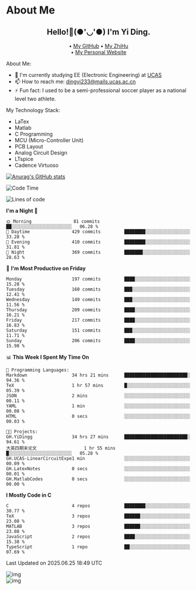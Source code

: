# About Me

<h2 style="text-align:center;"> Hello!👋(●'◡'●) I'm Yi Ding.</h2>

<div style="text-align:center;">
  • <a href="https://github.com/YiDingg">My GitHub</a>
  • <a href="https://www.zhihu.com/people/YiDingg">My ZhiHu</a><br>
  • <a href="https://yidingg.github.io/YiDingg">My Personal Website</a><br>
</div>

About Me:
- 🔭 I'm currently studying EE (Electronic Engineering) at [UCAS](https://www.ucas.ac.cn/)
- 📫 How to reach me: dingyi233@mails.ucas.ac.cn
- ⚡ Fun fact: I used to be a semi-professional soccer player as a national level two athlete.

My Technology Stack:
- LaTex
- Matlab
- C Programming
- MCU (Micro-Controller Unit)
- PCB Layout
- Analog Circuit Design
- LTspice 
- Cadence Virtuoso


[![Anurag's GitHub stats](https://github-readme-stats.vercel.app/api?username=YiDingg)](https://github.com/anuraghazra/github-readme-stats)

<!--START_SECTION:waka-->
![Code Time](http://img.shields.io/badge/Code%20Time-1%2C343%20hrs%2031%20mins-blue)

![Lines of code](https://img.shields.io/badge/From%20Hello%20World%20I%27ve%20Written-815.2%20thousand%20lines%20of%20code-blue)

**I'm a Night 🦉** 

```text
🌞 Morning                81 commits          ██░░░░░░░░░░░░░░░░░░░░░░░   06.28 % 
🌆 Daytime                429 commits         ████████░░░░░░░░░░░░░░░░░   33.28 % 
🌃 Evening                410 commits         ████████░░░░░░░░░░░░░░░░░   31.81 % 
🌙 Night                  369 commits         ███████░░░░░░░░░░░░░░░░░░   28.63 % 
```
📅 **I'm Most Productive on Friday** 

```text
Monday                   197 commits         ████░░░░░░░░░░░░░░░░░░░░░   15.28 % 
Tuesday                  160 commits         ███░░░░░░░░░░░░░░░░░░░░░░   12.41 % 
Wednesday                149 commits         ███░░░░░░░░░░░░░░░░░░░░░░   11.56 % 
Thursday                 209 commits         ████░░░░░░░░░░░░░░░░░░░░░   16.21 % 
Friday                   217 commits         ████░░░░░░░░░░░░░░░░░░░░░   16.83 % 
Saturday                 151 commits         ███░░░░░░░░░░░░░░░░░░░░░░   11.71 % 
Sunday                   206 commits         ████░░░░░░░░░░░░░░░░░░░░░   15.98 % 
```


📊 **This Week I Spent My Time On** 

```text
💬 Programming Languages: 
Markdown                 34 hrs 21 mins      ████████████████████████░   94.36 % 
TeX                      1 hr 57 mins        █░░░░░░░░░░░░░░░░░░░░░░░░   05.39 % 
JSON                     2 mins              ░░░░░░░░░░░░░░░░░░░░░░░░░   00.11 % 
YAML                     1 min               ░░░░░░░░░░░░░░░░░░░░░░░░░   00.08 % 
HTML                     0 secs              ░░░░░░░░░░░░░░░░░░░░░░░░░   00.03 % 

🐱‍💻 Projects: 
GH.YiDingg               34 hrs 27 mins      ████████████████████████░   94.61 % 
大英四期末论文                  1 hr 55 mins        █░░░░░░░░░░░░░░░░░░░░░░░░   05.28 % 
GH.UCAS-LinearCircuitExpe1 min               ░░░░░░░░░░░░░░░░░░░░░░░░░   00.09 % 
GH.LatexNotes            0 secs              ░░░░░░░░░░░░░░░░░░░░░░░░░   00.01 % 
GH.MatlabCodes           0 secs              ░░░░░░░░░░░░░░░░░░░░░░░░░   00.00 % 
```

**I Mostly Code in C** 

```text
C                        4 repos             ████████░░░░░░░░░░░░░░░░░   30.77 % 
TeX                      3 repos             ██████░░░░░░░░░░░░░░░░░░░   23.08 % 
MATLAB                   3 repos             ██████░░░░░░░░░░░░░░░░░░░   23.08 % 
JavaScript               2 repos             ████░░░░░░░░░░░░░░░░░░░░░   15.38 % 
TypeScript               1 repo              ██░░░░░░░░░░░░░░░░░░░░░░░   07.69 % 
```




 Last Updated on 2025.06.25 18:49 UTC
<!--END_SECTION:waka-->

<!-- Coding activity over the last year -->
<div class='center'><img src='https://wakatime.com/share/@YiDingg/260601e0-8e46-41ab-9832-d4d0ae5fd0bd.svg' alt='img'/></div>

<!-- Languages over the last year -->
<div class='center'><img src='https://wakatime.com/share/@YiDingg/99546fa3-4cc3-4808-ab6e-13f38e27aba1.svg' alt='img'/></div>
